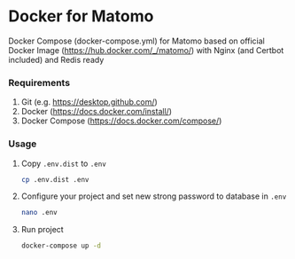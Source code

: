 # Docker for Matomo
Docker Compose (docker-compose.yml) for Matomo based on official Docker Image (https://hub.docker.com/_/matomo/) with Nginx (and Certbot included) and Redis ready

### Requirements
1. Git (e.g. https://desktop.github.com/)
2. Docker (https://docs.docker.com/install/)
3. Docker Compose (https://docs.docker.com/compose/)

### Usage
1. Copy `.env.dist` to `.env`
    ```bash
    cp .env.dist .env
    ```
    
2. Configure your project and set new strong password to database in `.env`
    ```bash
    nano .env
    ```
    
3. Run project 
    ```bash
    docker-compose up -d
    ```
